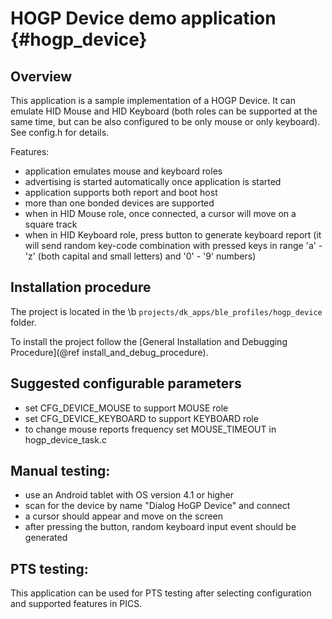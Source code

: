 HOGP Device demo application {#hogp_device}
============================

## Overview

This application is a sample implementation of a HOGP Device. It can emulate
HID Mouse and HID Keyboard (both roles can be supported at the same time, but
can be also configured to be only mouse or only keyboard). See config.h for
details.

Features:
- application emulates mouse and keyboard roles
- advertising is started automatically once application is started
- application supports both report and boot host
- more than one bonded devices are supported
- when in HID Mouse role, once connected, a cursor will move on a square track
- when in HID Keyboard role, press button to generate keyboard report (it will
  send random key-code combination with pressed keys in range 'a' - 'z' (both capital
  and small letters) and '0' - '9' numbers)

## Installation procedure

The project is located in the \b `projects/dk_apps/ble_profiles/hogp_device` folder.

To install the project follow the [General Installation and Debugging Procedure](@ref install_and_debug_procedure).

## Suggested configurable parameters

- set CFG_DEVICE_MOUSE to support MOUSE role
- set CFG_DEVICE_KEYBOARD to support KEYBOARD role
- to change mouse reports frequency set MOUSE_TIMEOUT in hogp_device_task.c

## Manual testing:

- use an Android tablet with OS version 4.1 or higher
- scan for the device by name "Dialog HoGP Device" and connect
- a cursor should appear and move on the screen
- after pressing the button, random keyboard input event should be generated

## PTS testing:

This application can be used for PTS testing after selecting configuration and supported features
in PICS.
